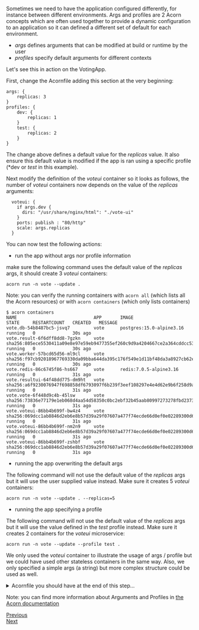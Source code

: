 Sometimes we need to have the application configured differently, for instance between different environments. Args and profiles are 2 Acorn concepts which are often used together to provide a dynamic configuration to an application so it can defined a different set of default for each environment.

- *args* defines arguments that can be modified at build or runtime by the user
- *profiles* specify default arguments for different contexts

Let's see this in action on the VotingApp.

First, change the Acornfile adding this section at the very beginning:

```
args: {
    replicas: 3
}
profiles: {
    dev: {
        replicas: 1
    }
    test: {
        replicas: 2
    }
}
```

The change above defines a default value for the *replicas* value. It also ensure this default value is modified if the app is ran using a specific profile (*dev or *test* in this example).

Next modify the definition of the *voteui* container so it looks as follows, the number of *voteui* containers now depends on the value of the *replicas* arguments:

```
  voteui: {
    if args.dev {
      dirs: "/usr/share/nginx/html": "./vote-ui"
    } 
    ports: publish : "80/http"
    scale: args.replicas
  }
```

You can now test the following actions:

- run the app without args nor profile information

make sure the following command uses the default value of the *replicas* args, it should create 3 *voteui* containers:

```
acorn run -n vote --update .
```

Note: you can verify the running containers with ```acorn all``` (which lists all the Acorn resources) or with ```acorn containers``` (which only lists containers)

```
$ acorn containers
NAME                             APP       IMAGE                                                                     STATE     RESTARTCOUNT   CREATED   MESSAGE
vote.db-54b8487bc5-jsvq7         vote      postgres:15.0-alpine3.16                                                  running   0              30s ago
vote.result-6f6dff8dd8-7gzkn     vote      sha256:805ece5530411a09e8e97e59eb9477355ef260c9d9a4204667ce2a364cddcc53   running   0              30s ago
vote.worker-57bcd65d56-ml9cl     vote      sha256:f97cb92018967769330da09bba644da395c176f549e1d11bf48da3a8927cb62e   running   0              30s ago
vote.redis-86c6745f86-hs667      vote      redis:7.0.5-alpine3.16                                                    running   0              31s ago
vote.resultui-64f48dd775-dm9ht   vote      sha256:a6f9230076947f698858df6793097f6b239f3eef108297e4e4d62e9b6f258d9a   running   0              31s ago
vote.vote-6f448d9c4b-45lsw       vote      sha256:73836e77179e1eb068d4aa54d58350c0bc2ebf32b45aab80997273278fbd2373   running   0              31s ago
vote.voteui-86bb4b699f-bw4z4     vote      sha256:069dcc1ab8846d2eb6e8b57d39a29f07607a477f74ecde66d0ef0e02289300d6   running   0              31s ago
vote.voteui-86bb4b699f-nm2n9     vote      sha256:069dcc1ab8846d2eb6e8b57d39a29f07607a477f74ecde66d0ef0e02289300d6   running   0              31s ago
vote.voteui-86bb4b699f-zshbf     vote      sha256:069dcc1ab8846d2eb6e8b57d39a29f07607a477f74ecde66d0ef0e02289300d6   running   0              31s ago
```

- running the app overwriting the default args

The following command will not use the default value of the *replicas* args but it will use the user supplied value instead. Make sure it creates 5 *voteui* containers:

```
acorn run -n vote --update . --replicas=5
```

- running the app specifying a profile

The following command will not use the default value of the *replicas* args but it will use the value defined in the *test* profile instead. Make sure it creates 2 containers for the *voteui* microservice:

```
acorn run -n vote --update --profile test .
```

We only used the *voteui* container to illustrate the usage of args / profile but we could have used other stateless containers in the same way. Also, we only specified a simple args (a string) but more complex structure could be used as well.

<details>
  <summary markdown="span">Acornfile you should have at the end of this step...</summary>
<pre>
args: {
    replicas: 3
}
profiles: {
    dev: {
        replicas: 1
    }
    test: {
        replicas: 2
    }
}
containers: {
  voteui: {
    if args.dev {
      dirs: "/usr/share/nginx/html": "./vote-ui"
    }
    build: {
      context: "./vote-ui"
    }
    ports: publish : "80/http"
    scale: args.replicas
  }
  vote: {
    build: {
      target: std.ifelse(args.dev, "dev", "production")
      context: "./vote"
    }
    if args.dev {
      dirs: {
          "/app": "./vote"
      }
    }
    ports: "5000/http"
  }
  redis: {
    image: "redis:7.0.5-alpine3.16"
    ports: "6379/tcp"
    dirs: {
      if !args.dev {
        "/data": "volume://redis"
      }
    }
  }
  worker: {
    build: "./worker/go"
    env: {
     "POSTGRES_USER": "secret://db-creds/username"
     "POSTGRES_PASSWORD": "secret://db-creds/password"
    }
  }
  db: {
    image: "postgres:15.0-alpine3.16"
    ports: "5432/tcp"
    env: {
      "POSTGRES_USER": "secret://db-creds/username"
      "POSTGRES_PASSWORD": "secret://db-creds/password"
    }
    dirs: {
      if !args.dev {
        "/var/lib/postgresql/data": "volume://db"
      }
    }
  }
  result: {
    build: {
      target: std.ifelse(args.dev, "dev", "production")
      context: "./result"
    }
    if args.dev {
      dirs: {
          "/app": "./result"
      }
    }   
    ports: "5000/http"
    env: {
      "POSTGRES_USER": "secret://db-creds/username"
      "POSTGRES_PASSWORD": "secret://db-creds/password"
    }
  }
  resultui: {
    build: {
      target: std.ifelse(args.dev, "dev", "production")
      context: "./result-ui"
    }
    if args.dev {
      dirs: {
        "/app": "./result-ui"
      }
    } 
    ports: publish : "80/http"
  }
}
secrets: {
    "db-creds": {
        type: "basic"
        data: {
            username: ""
            password: ""
        }
    }
}
volumes: {
  if !args.dev {
    "db": {
        size: "100M"
    }
    "redis": {
        size: "100M"
    }
  }
}
</pre>
</details>

Note: you can find more information about Arguments and Profiles in [the Acorn documentation](https://docs.acorn.io/authoring/args-and-profiles)

[Previous](./development_mode.md)  
[Next](./labels.md)